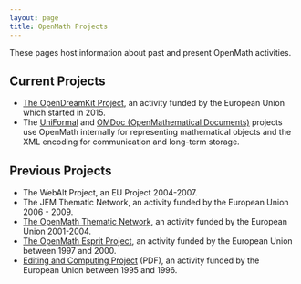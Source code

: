 ```yaml
---
layout: page
title: OpenMath Projects
---
```


These pages host information about past and present OpenMath activities.

## Current Projects

* [The OpenDreamKit Project](http://opendreamkit.org),
an activity funded by the European Union which started in 2015.
* The [UniFormal](https://uniformal.github.io) and
  [OMDoc (OpenMathematical Documents)](http://omdoc.org) projects use OpenMath internally
  for representing mathematical objects and the XML encoding for communication and
  long-term storage. 

## Previous Projects
* The WebAlt Project, an EU Project 2004-2007.
* The JEM Thematic Network, an activity funded by the European Union 2006 - 2009.
* [The OpenMath Thematic Network](thematic/),
an activity funded by the European Union 2001-2004.
* [The OpenMath Esprit Project](esprit/final/),
an activity funded by the European Union between 1997 and 2000.
* [Editing and Computing Project](EditingAndComputingReport.pdf) (PDF),
an activity funded by the European Union between 1995 and 1996.
